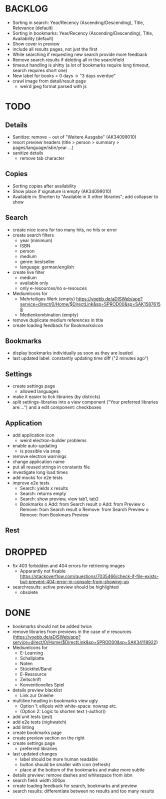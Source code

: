 # BACKLOG
* Sorting in search: Year/Recency (Ascending/Descending), Title, Relevance (default)
* Sorting in bookmarks: Year/Recency (Ascending/Descending), Title, Availability (default)
* Show cover in preview
* include all results pages, not just the first
* While searching if requesting new search provide more feedback
* Remove search results if deleting all in the searchfield
* timeout handling is shitty (a lot of bookmarks require long timeout, search requires short one)
* New label for books < 0 days -> "3 days overdue"
* crawl image from detail/result page
  - weird jpeg format parsed with js

# TODO
## Details
* Sanitize: remove ¬ out of "Weitere Ausgabe" (AK34099010)
* resort preview headers (title > person > summary > pages/language/isbn/year ...)
* sanitize details
  - remove tab character
## Copies
* Sorting copies after availability
* Show place if signature is empty (AK34099010)
* Available in: Shorten to "Available in X other libraries"; add collapser to show
## Search
* create nice icons for too many hits, no hits or error
* create search filters
  - year (minimum)
  - ISBN
  - person
  - medium
  - genre: bestseller
  - language: german/english
* create live filter
  - medium
  - available only
  - only e-resources/no e-resouces
* MediumIcons for
  - Mehrteiliges Werk (empty) https://voebb.de/aDISWeb/app?service=direct/0/Home/$DirectLink&sp=SPROD00&sp=SAK15876158
  - Medienkombination (empty)
* remove duplicate medium references in title
* create loading feedback for BookmarksIcon
## Bookmarks
* display bookmarks individually as soon as they are loaded
* last updated label: constantly updating time diff ("2 minutes ago")
## Settings
* create settings page
  - allowed languages
* make it easier to tick libraries (by districts)
* split settings-libraries into a view component ("Your preferred libraries are:...") and a edit component: checkboxes
## Application
* add application icon
  - weird electron-builder problems
* enable auto-updating
  - is possible via snap
* remove electron warnings
* change application name
* put all reused strings in constants file
* investigate long load times
* add mocks for e2e tests
* improve e2e tests
  - Search: yields x results
  - Search: returns empty
  - Search: show preview, view tab1, tab2
  - Bookmarks
    o Add: from Search result
    o Add: from Preview
    o Remove: from Search result
    o Remove: from Search Preview
    o Remove: from Bookmars Preview
## Rest

# DROPPED
* fix 403 forbidden and 404 errors for retrieving images
  - Apparantly not fixable https://stackoverflow.com/questions/7035466/check-if-file-exists-but-prevent-404-error-in-console-from-showing-up
* searchresults: active preview should be highlighted
  - obsolete

# DONE
* bookmarks should not be added twice
* remove libraries from previews in the case of e resources (https://voebb.de/aDISWeb/app?service=direct/0/Home/$DirectLink&sp=SPROD00&sp=SAK34118922)
* MediumIcons for
  - E-Learning
  - Schallplatte
  - Noten
  - Stücktitel/Band
  - E-Ressource
  - Zeitschrift
  - Konventionelles Spiel
* details preview blacklist
  - Link zur Onleihe
* multiline heading in bookmarks view ugly
  - Option 1: ellipsis with white-space: nowrap etc.
  - (Option 2: Logic to shorten text (-author))
* add unit tests (jest)
* add e2e tests (nighwatch)
* add linting
* create bookmarks page
* create preview section on the right
* create settings page
  - preferred libraries
* last updated changes
  - label should be more human readable
  - button should be smaller with icon (refresh)
  - place at the bottom of the bookmarks and make more subtle
* details preview: remove dashes and whitespace from isbn
* search field: width 300px
* create loading feedback for search, bookmarks and preview
* search results: differentiate between no results and too many results
